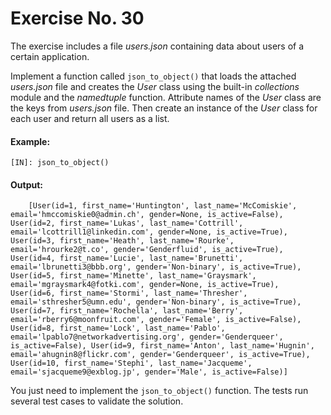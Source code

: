 # Exercise No. 30


The exercise includes a file *users.json* containing data about users of a certain application.

Implement a function called `json_to_object()` that loads the attached *users.json* file and creates the *User* class using the built-in *collections* module and the *namedtuple* function. Attribute names of the *User* class are the keys from *users.json* file. Then create an instance of the *User* class for each user and return all users as a list.


#### Example:

    [IN]: json_to_object()

#### Output:
```
    [User(id=1, first_name='Huntington', last_name='McComiskie', email='hmccomiskie0@admin.ch', gender=None, is_active=False), User(id=2, first_name='Lukas', last_name='Cottrill', email='lcottrill1@linkedin.com', gender=None, is_active=True), User(id=3, first_name='Heath', last_name='Rourke', email='hrourke2@t.co', gender='Genderfluid', is_active=True), User(id=4, first_name='Lucie', last_name='Brunetti', email='lbrunetti3@bbb.org', gender='Non-binary', is_active=True), User(id=5, first_name='Minette', last_name='Graysmark', email='mgraysmark4@fotki.com', gender=None, is_active=True), User(id=6, first_name='Stormi', last_name='Thresher', email='sthresher5@umn.edu', gender='Non-binary', is_active=True), User(id=7, first_name='Rochella', last_name='Berry', email='rberry6@moonfruit.com', gender='Female', is_active=False), User(id=8, first_name='Lock', last_name='Pablo', email='lpablo7@networkadvertising.org', gender='Genderqueer', is_active=False), User(id=9, first_name='Anton', last_name='Hugnin', email='ahugnin8@flickr.com', gender='Genderqueer', is_active=True), User(id=10, first_name='Stephi', last_name='Jacqueme', email='sjacqueme9@exblog.jp', gender='Male', is_active=False)]
```

You just need to implement the `json_to_object()` function. The tests run several test cases to validate the solution.
